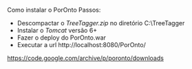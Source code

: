 Como instalar o PorOnto
Passos:
- Descompactar o _TreeTagger.zip_ no diretório C:\TreeTagger
- Instalar o _Tomcat_ versão 6+
- Fazer o deploy do PorOnto.war
- Executar a url http://localhost:8080/PorOnto/


https://code.google.com/archive/p/poronto/downloads

